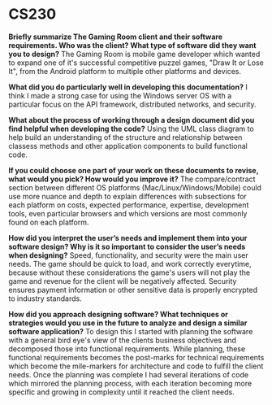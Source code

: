 # CS230
<b>Briefly summarize The Gaming Room client and their software requirements. Who was the client? What type of software did they want you to design?</b>
The Gaming Room is mobile game developer which wanted to expand one of it's successful competitive puzzel games, "Draw It or Lose It", from the Android platform to multiple other platforms and devices.

<b>What did you do particularly well in developing this documentation?</b>
I think I made a strong case for using the Windows server OS with a particular focus on the API framework, distributed networks, and security.

<b>What about the process of working through a design document did you find helpful when developing the code?</b>
Using the UML class diagram to help build an understanding of the structure and relationship between classess methods and other application components to build functional code.

<b>If you could choose one part of your work on these documents to revise, what would you pick? How would you improve it?</b>
The compare/contract section between different OS platforms (Mac/Linux/Windows/Mobile) could use more nuance and depth to explain differences with subsections for each platform on costs, expected performance, expertise, development tools, even particular browsers and which versions are most commonly found on each platform.

<b>How did you interpret the user’s needs and implement them into your software design? Why is it so important to consider the user’s needs when designing?</b>
Speed, functionality, and security were the main user needs. The game should be quick to load, and work correctly everytime, because without these considerations the game's users will not play the game and revenue for the client will be negatively affected. Security ensures payment information or other sensitive data is properly encrypted to industry standards.

<b>How did you approach designing software? What techniques or strategies would you use in the future to analyze and design a similar software application?</b>
To design this I started with planning the software with a general bird eye's view of the clients business objectives and decomposed those into functional requirements. While planning, these functional requirements becomes the post-marks for technical requirements which become the mile-markers for architecture and code to fulfill the client needs. Once the planning was complete I had several iterations of code which mirrored the planning process, with each iteration becoming more specific and growing in complexity until it reached the client needs.
